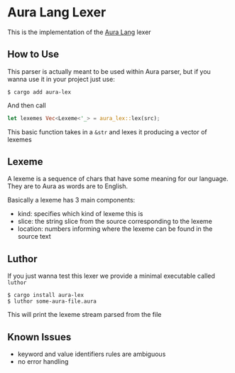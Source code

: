 # Aura Lang Lexer

This is the implementation of the [Aura Lang](https://github.com/auralangco/aura) lexer

## How to Use

This parser is actually meant to be used within Aura parser, but if you wanna use it in your project just use:

```
$ cargo add aura-lex
```

And then call

```rs
let lexemes Vec<Lexeme<'_> = aura_lex::lex(src);
```

This basic function takes in a `&str` and lexes it producing a vector of lexemes

## Lexeme

A lexeme is a sequence of chars that have some meaning for our language. They are to Aura as words are to English.

Basically a lexeme has 3 main components:

- kind: specifies which kind of lexeme this is
- slice: the string slice from the source corresponding to the lexeme
- location: numbers informing where the lexeme can be found in the source text

## Luthor

If you just wanna test this lexer we provide a minimal executable called `luthor`

```
$ cargo install aura-lex
$ luthor some-aura-file.aura
```

This will print the lexeme stream parsed from the file

## Known Issues

- keyword and value identifiers rules are ambiguous
- no error handling